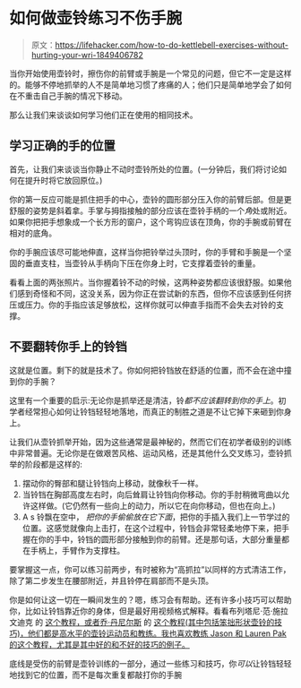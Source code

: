 # 如何做壶铃练习不伤手腕

> 原文：<https://lifehacker.com/how-to-do-kettlebell-exercises-without-hurting-your-wri-1849406782>

当你开始使用壶铃时，擦伤你的前臂或手腕是一个常见的问题，但它不一定是这样的。能够不停地抓举的人不是简单地习惯了疼痛的人；他们只是简单地学会了如何在不重击自己手腕的情况下移动。

那么让我们来谈谈如何学习他们正在使用的相同技术。



## 学习正确的手的位置

首先，让我们来谈谈当你静止不动时壶铃所处的位置。(一分钟后，我们将讨论如何在提升时将它放回原位。)

你的第一反应可能是抓住把手的中心，壶铃的圆形部分压入你的前臂后部。但是更舒服的姿势是斜着拿。手掌与拇指接触的部分应该在壶铃手柄的一个*角*处或附近。如果你把把手想象成一个长方形的窗户，这个弯钩应该在顶角，你的手腕或前臂在相对的底角。

你的手腕应该尽可能地伸直，这样当你把铃举过头顶时，你的手臂和手腕是一个坚固的垂直支柱，当壶铃从手柄向下压在你身上时，它支撑着壶铃的重量。

看看上面的两张照片。当你握着铃不动的时候，这两种姿势都应该很舒服。如果他们感到奇怪和不同，这没关系，因为你正在尝试新的东西，但你不应该感到任何挤压或压力。你的手指应该足够放松，这样你就可以伸直手指而不会失去对铃的支撑。

## 不要翻转你手上的铃铛

这就是位置。剩下的就是技术了。你如何把铃铛放在舒适的位置，而不会在途中撞到你的手腕？

这里有一个重要的启示:无论你是抓举还是清洁，铃*都不应该翻转到你的手上*。初学者经常担心如何让铃铛轻轻地落地，而真正的制胜之道是不让它掉下来砸到你身上。

让我们从壶铃抓举开始，因为这些通常是最神秘的，然而它们在初学者级别的训练中非常普遍。无论你是在做艰苦风格、运动风格，还是其他什么交叉练习，壶铃抓举的阶段都是这样的:

1.  摆动你的臀部和腿让铃铛向上移动，就像秋千一样。
2.  当铃铛在胸部高度左右时，向后耸肩让铃铛向你移动。你的手肘稍微弯曲以允许这样做。(它仍然有一些向上的动力，所以它在向你移动，但也在向上。)
3.  A s 铃飘在空中， *把你的手偷偷放在它下面*，把你的手插入我们上一节学过的位置。这感觉就像向上击打，在这个过程中，铃铛会非常轻柔地停下来，把手握在你的手中，铃铛的圆形部分接触到你的前臂。还是那句话，大部分重量都在手柄上，手臂作为支撑柱。

要掌握这一点，你可以练习前两步，有时被称为“高抓拉”以同样的方式清洁工作，除了第二步发生在腰部附近，并且铃停在肩部而不是头顶。

你是如何让这一切在一瞬间发生的？嗯，练习会有帮助。还有许多小技巧可以帮助你，比如让铃铛靠近你的身体，但是最好用视频格式解释。看看布列塔尼·范·施拉文迪克 的 [这个教程，或者乔·丹尼尔斯](https://www.youtube.com/watch?v=8T7fxi0ulkY) 的 [这个教程(其中包括笨拙形状壶铃的技巧)，他们都是高水平的壶铃运动员和教练。我也喜欢教练 Jason 和 Lauren Pak 的这个教程，尤其是其中好的和不好的技巧的例子。](https://www.youtube.com/watch?v=JWg40atTYbY)

底线是受伤的前臂是壶铃训练的一部分，通过一些练习和技巧，你*可以*让铃铛轻轻地找到它的位置，而不是每次重复都敲打你的手腕